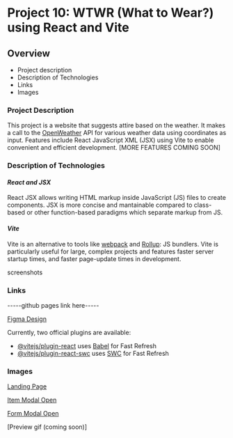 # Project 10: WTWR (What to Wear?) using React and Vite

## Overview

- Project description
- Description of Technologies
- Links
- Images

### Project Description

This project is a website that suggests attire based on the weather. It makes a call to the [OpenWeather](https://home.openweathermap.org/myservices) API for various weather data using coordinates as input. Features include React JavaScript XML (JSX) using Vite to enable convenient and efficient development.
[MORE FEATURES COMING SOON]

### Description of Technologies

#### **_React and JSX_**

React JSX allows writing HTML markup inside JavaScript (JS) files to create components. JSX is more concise and mantainable compared to class-based or other function-based paradigms which separate markup from JS.

#### **_Vite_**

Vite is an alternative to tools like [webpack](https://webpack.js.org/) and [Rollup](https://rollupjs.org/): JS bundlers. Vite is particularly useful for large, complex projects and features faster server startup times, and faster page-update times in development.

screenshots

### Links

-----github pages link here-----

[Figma Design](https://www.figma.com/file/DTojSwldenF9UPKQZd6RRb/Sprint-10%3A-WTWR)

Currently, two official plugins are available:

- [@vitejs/plugin-react](https://github.com/vitejs/vite-plugin-react/blob/main/packages/plugin-react/README.md) uses [Babel](https://babeljs.io/) for Fast Refresh
- [@vitejs/plugin-react-swc](https://github.com/vitejs/vite-plugin-react-swc) uses [SWC](https://swc.rs/) for Fast Refresh

### Images

[Landing Page](./landing-page.png)

[Item Modal Open](./itemModal-opened.png)

[Form Modal Open](./form-open.png)

[Preview gif (coming soon)]
